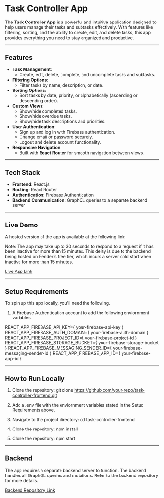 # Task Controller App

The **Task Controller App** is a powerful and intuitive application designed to help users manage their tasks and subtasks effectively. With features like filtering, sorting, and the ability to create, edit, and delete tasks, this app provides everything you need to stay organized and productive.

---

## Features

- **Task Management**:
  - Create, edit, delete, complete, and uncomplete tasks and subtasks.
- **Filtering Options**:
  - Filter tasks by name, description, or date.
- **Sorting Options**:
  - Sort tasks by date, priority, or alphabetically (ascending or descending order).
- **Custom Views**:
  - Show/hide completed tasks.
  - Show/hide overdue tasks.
  - Show/hide task descriptions and priorities.
- **User Authentication**:
  - Sign up and log in with Firebase authentication.
  - Change email or password securely.
  - Logout and delete account functionality.
- **Responsive Navigation**:
  - Built with **React Router** for smooth navigation between views.

---

## Tech Stack

- **Frontend**: React.js
- **Routing**: React Router
- **Authentication**: Firebase Authentication
- **Backend Communication**: GraphQL queries to a separate backend server

---

## Live Demo

A hosted version of the app is available at the following link:

Note: The app may take up to 30 seconds to respond to a request if it has been inactive for more than 15 minutes. This delay is due to the backend being hosted on Render’s free tier, which incurs a server cold start when inactive for more than 15 minutes.

[Live App Link](https://task-controller-frontend.vercel.app/signup)

---

## Setup Requirements

To spin up this app locally, you'll need the following.

1. A Firebase Authentication account to add the following enviornment variables

REACT_APP_FIREBASE_API_KEY={ your-firebase-api-key }
REACT_APP_FIREBASE_AUTH_DOMAIN={ your-firebase-auth-domain }
REACT_APP_FIREBASE_PROJECT_ID={ your-firebase-project-id }
REACT_APP_FIREBASE_STORAGE_BUCKET={ your-firebase-storage-bucket }
REACT_APP_FIREBASE_MESSAGING_SENDER_ID={ your-firebase-messaging-sender-id }
REACT_APP_FIREBASE_APP_ID={ your-firebase-app-id }

---

## How to Run Locally

1. Clone the repository:
   git clone https://github.com/your-repo/task-controller-frontend.git

2. Add a .env file with the enviornment variables stated in the Setup Requirements above.

3. Navigate to the project directory:
   cd task-controller-frontend

4. Clone the repository:
   npm install

5. Clone the repository:
   npm start

---

## Backend

The app requires a separate backend server to function. The backend handles all GraphQL queries and mutations. Refer to the backend repository for more details.

[Backend Repository Link](https://github.com/jorgeromero5055/task-controller-backend)
